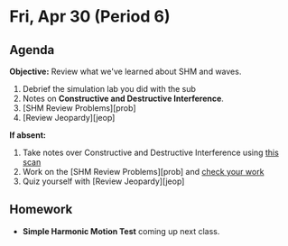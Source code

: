 Fri, Apr 30 (Period 6)
==================  
  
Agenda  
---------  
**Objective:** Review what we've learned about SHM and waves.
  
1. Debrief the simulation lab you did with the sub
2. Notes on **Constructive and Destructive Interference**.
3. [SHM Review Problems][prob]
4. [Review Jeopardy][jeop]
  
**If absent:** 

1. Take notes over Constructive and Destructive Interference using [this scan][scan]
2. Work on the [SHM Review Problems][prob] and [check your work][key]
3. Quiz yourself with [Review Jeopardy][jeop]
  
Homework   
-------------  
- **Simple Harmonic Motion Test** coming up next class.
  
[scan]: 
[prob]: 
[key]: 
[jeop]: 
<!--stackedit_data:
eyJoaXN0b3J5IjpbLTIxMDM2ODM3NDEsLTM2NzgzMTU0OSw0Nj
EwMDcyODgsLTIwMjY4ODU4MzMsLTQ4MzAwNTEwNSw0MDI3NTk3
MjEsLTgwMzYwMzE3MSw4OTY4MDAzOTIsMTE5NzkzMDcwNSw4OT
A2NjE0MjksMTAyMzA1MzA1NSwtMTUwNTM1OTQ0OCwtMTM4ODg4
MDczNiwtMTQ4NzEyNjIzOSwtMjA2NDE0MDY2NiwxMjc0MTUyMT
gzLC0yMDYzNDY2ODM0LC0xODg4NDg2MzYsLTUxMjg1NDIwOCwt
MTk2NTA0MDA1NV19
-->